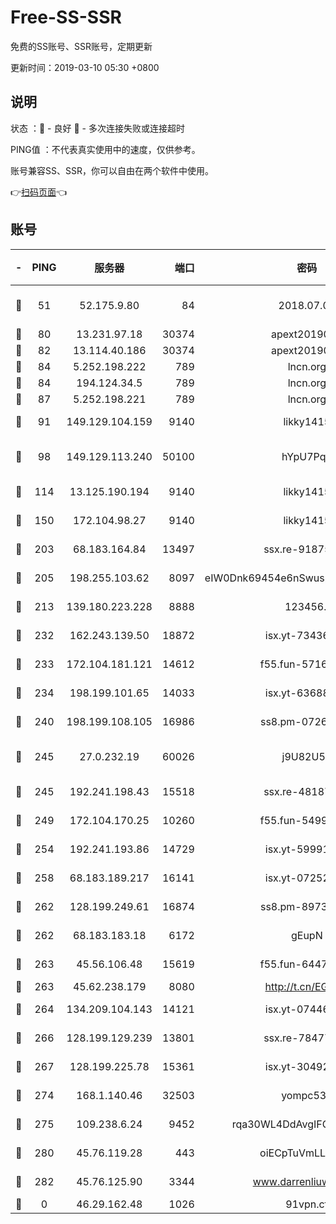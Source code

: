 # Free-SS-SSR

免费的SS账号、SSR账号，定期更新

更新时间：2019-03-10 05:30 +0800

## 说明

状态     ：🙂 - 良好 🙁 - 多次连接失败或连接超时

PING值   ：不代表真实使用中的速度，仅供参考。

账号兼容SS、SSR，你可以自由在两个软件中使用。

👉[扫码页面](https://liesauer.github.io/Free-SS-SSR/)👈

## 账号

|-|PING|服务器|端口|密码|加密方式|区域|
|:----:|:----:|:-----:|-----:|:----:|:----:|:----:|
|🙂|51|52.175.9.80|84|2018.07.07|chacha20-ietf-poly1305|HK|
|🙂|80|13.231.97.18|30374|apext2019006|chacha20|JP|
|🙂|82|13.114.40.186|30374|apext2019006|chacha20|JP|
|🙂|84|5.252.198.222|789|lncn.org|rc4|JP|
|🙂|84|194.124.34.5|789|lncn.org|rc4|JP|
|🙂|87|5.252.198.221|789|lncn.org|rc4|JP|
|🙂|91|149.129.104.159|9140|likky1415|aes-256-cfb|HK|
|🙂|98|149.129.113.240|50100|hYpU7PqP|chacha20-ietf-poly1305|CN|
|🙂|114|13.125.190.194|9140|likky1415|aes-256-cfb|KR|
|🙂|150|172.104.98.27|9140|likky1415|aes-256-cfb|JP|
|🙂|203|68.183.164.84|13497|ssx.re-91875474|aes-256-cfb|US|
|🙂|205|198.255.103.62|8097|eIW0Dnk69454e6nSwuspv9DmS201tQ0D|aes-256-cfb|US|
|🙂|213|139.180.223.228|8888|123456..|aes-256-cfb|JP|
|🙂|232|162.243.139.50|18872|isx.yt-73436373|aes-256-cfb|US|
|🙂|233|172.104.181.121|14612|f55.fun-57160811|aes-256-cfb|SG|
|🙂|234|198.199.101.65|14033|isx.yt-63688704|aes-256-cfb|US|
|🙂|240|198.199.108.105|16986|ss8.pm-07262504|aes-256-cfb|US|
|🙂|245|27.0.232.19|60026|j9U82U53|xchacha20-ietf-poly1305|HK|
|🙂|245|192.241.198.43|15518|ssx.re-48187245|aes-256-cfb|US|
|🙂|249|172.104.170.25|10260|f55.fun-54999944|aes-256-cfb|SG|
|🙂|254|192.241.193.86|14729|isx.yt-59991842|aes-256-cfb|US|
|🙂|258|68.183.189.217|16141|isx.yt-07252342|aes-256-cfb|SG|
|🙂|262|128.199.249.61|16874|ss8.pm-89735842|aes-256-cfb|SG|
|🙂|262|68.183.183.18|6172|gEupN|aes-256-cfb|SG|
|🙂|263|45.56.106.48|15619|f55.fun-64473829|aes-256-cfb|US|
|🙂|263|45.62.238.179|8080|http://t.cn/EGJIyrl|rc4-md5|CA|
|🙂|264|134.209.104.143|14121|isx.yt-07446427|aes-256-cfb|SG|
|🙂|266|128.199.129.239|13801|ssx.re-78477720|aes-256-cfb|SG|
|🙂|267|128.199.225.78|15361|isx.yt-30492264|aes-256-cfb|SG|
|🙂|274|168.1.140.46|32503|yompc535|aes-256-cfb|AU|
|🙂|275|109.238.6.24|9452|rqa30WL4DdAvgIFG6Fs3znzTa|aes-256-cfb|FR|
|🙂|280|45.76.119.28|443|oiECpTuVmLLxk4Ts|aes-256-cfb|AU|
|🙂|282|45.76.125.90|3344|www.darrenliuwei.com|aes-256-cfb|AU|
|🙁|0|46.29.162.48|1026|91vpn.cf|rc4-md5|RU|
